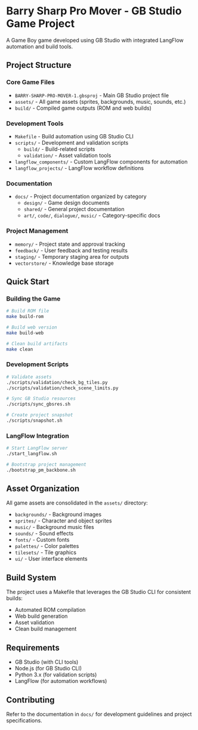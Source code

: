 # Barry Sharp Pro Mover - GB Studio Game Project

A Game Boy game developed using GB Studio with integrated LangFlow automation and build tools.

## Project Structure

### Core Game Files
- `BARRY-SHARP-PRO-MOVER-1.gbsproj` - Main GB Studio project file
- `assets/` - All game assets (sprites, backgrounds, music, sounds, etc.)
- `build/` - Compiled game outputs (ROM and web builds)

### Development Tools
- `Makefile` - Build automation using GB Studio CLI
- `scripts/` - Development and validation scripts
  - `build/` - Build-related scripts
  - `validation/` - Asset validation tools
- `langflow_components/` - Custom LangFlow components for automation
- `langflow_projects/` - LangFlow workflow definitions

### Documentation
- `docs/` - Project documentation organized by category
  - `design/` - Game design documents
  - `shared/` - General project documentation
  - `art/`, `code/`, `dialogue/`, `music/` - Category-specific docs

### Project Management
- `memory/` - Project state and approval tracking
- `feedback/` - User feedback and testing results
- `staging/` - Temporary staging area for outputs
- `vectorstore/` - Knowledge base storage

## Quick Start

### Building the Game
```bash
# Build ROM file
make build-rom

# Build web version
make build-web

# Clean build artifacts
make clean
```

### Development Scripts
```bash
# Validate assets
./scripts/validation/check_bg_tiles.py
./scripts/validation/check_scene_limits.py

# Sync GB Studio resources
./scripts/sync_gbsres.sh

# Create project snapshot
./scripts/snapshot.sh
```

### LangFlow Integration
```bash
# Start LangFlow server
./start_langflow.sh

# Bootstrap project management
./bootstrap_pm_backbone.sh
```

## Asset Organization

All game assets are consolidated in the `assets/` directory:
- `backgrounds/` - Background images
- `sprites/` - Character and object sprites
- `music/` - Background music files
- `sounds/` - Sound effects
- `fonts/` - Custom fonts
- `palettes/` - Color palettes
- `tilesets/` - Tile graphics
- `ui/` - User interface elements

## Build System

The project uses a Makefile that leverages the GB Studio CLI for consistent builds:
- Automated ROM compilation
- Web build generation
- Asset validation
- Clean build management

## Requirements

- GB Studio (with CLI tools)
- Node.js (for GB Studio CLI)
- Python 3.x (for validation scripts)
- LangFlow (for automation workflows)

## Contributing

Refer to the documentation in `docs/` for development guidelines and project specifications.